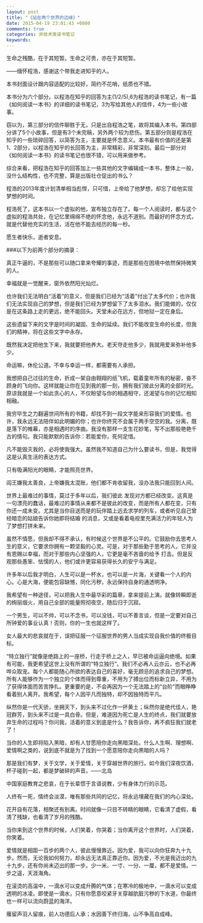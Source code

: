 ```yaml
---
layout: post
title: "《站在两个世界的边缘》"
date: 2015-04-19 23:01:43 +0800
comments: true
categories: 非技术类读书笔记
keywords: 
---
```


生命之残酷，在于其短暂。生命之可贵，亦在于其短暂。

——缅怀程浩，感谢这个带我走进知乎的人。

<!--more-->

 
本书封面设计跟内容适配的比较好，简约不花哨，纸质也不错。

本书分为六个部分。以程浩在知乎的回答为主(1/2/5),6为程浩的读书笔记，有一篇《如何阅读一本书》的详细的读书笔记，3为写给其他人的信件，4为一些小故事。

窃以为，第三部分的信件聊胜于无，只是出自程浩之笔，故将其编入本书。第四部分讲了5个小故事，但是有3个未完稿，另外两个较为悲伤。第五部分则是程浩在知乎的一些琐碎回答，以简答为主，主要就是怀念意义。本书最有价值的还是第1、2部分，以程浩在知乎的长回答为主，非常精彩，非常深刻。最后一部分对《如何阅读一本书》的读书笔记也很不错，可以用来做参考。
 
  综合来看，把程浩在知乎的回答加上一些其他的文字编辑成一本书，整体上一般，没什么结构性，也不完整，算是出版社仓促出的书么？

  程浩的2013年度计划清单相当彪悍，只可惜，上帝给了他梦想，却忘了给他实现梦想的时间。

  程浩死了，这本书以一个虚拟的他，宣布独立存在了。每一个人阅读时，都与这个虚拟的程浩共处，在记忆里绵绵不绝的怀念他，永远不道别。而最好的怀念方式，就是代替他充实的生活，活在他不能去经历的每一秒。

  愿生者快乐，逝者安息。 

###以下为前两个部分的摘录：
 
  真正牛逼的，不是那些可以随口拿来夸耀的事迹，而是那些在困境中依然保持微笑的人。
 
  幸福就是一觉醒来，窗外依然阳光灿烂。
 
  也许我们无法明白“活着”的意义，但是我们已经为“活着”付出了太多代价；也许我们无法实现自己的梦想，但是我们已经为梦想留下了太多泪水。我们能做的，仅仅是在这条路上走的更远，绝不能回头。天堂未必在远方，但地狱一定在身后。
 
  这些遗留下来的文字是时间的凝固、生命的延续。我们不能改变生命的长度，但我们的精神，将在这些文字中永存。
 
  既然我决定把他生下来，我就要把他养大。老天夺走他多少，我就用爱来弥补他多少。
 
  命运嘛，休伦公道。不幸与幸运一样，都需要有人承担。
 
  我想把自己过往的生命，折成一架自由翱翔的纸飞机，载着童年所有的秘密，奋不顾身的飞向你。这样就能让你在见到我的那一刻，拥有我们彼此分离的全部时光。原谅我就是一个如此贪心的人，不仅盼望与你的相遇相守，还渴望与你的记忆相知相融。
 
  我穷毕生之力翻遍世间所有的书籍，却找不到一段文字能来形容我们的爱情。也许，我永远无法陪伴如此明媚的你；也许你终究不会属于两手空空的我。分离，既是落下的帷幕，亦是相遇时的序曲。我没有那样一支生花妙笔，写不出那般艳艳千古的情句。我只能默默的告诉你：若能爱你，死何足惜。

  凡不能毁灭我的，必将使我强大。虽然我不知道自己为什么要读书，但是，我觉得这是认真生活的表达方式。

  只有吸满阳光的眼睛，才能照亮世界。

  阎王嫌我太善良，上帝嫌我太混账，他们都不肯收留我，没办法我只能回到人间。

  世界上最难过的事情，莫过于多年以后，我们彼此 发现对方都已经改变。这真是一句漂亮的蠢话，最难过的事情从来都不是彼此的改变，而是所有人都在变，只有你还一成未变。尤其是当你目送而是的玩伴踏上远去求学的列车，或者听见自己曾经暗恋的姑娘告诉你她即将结婚 的消息，又或是看着电视里充满活力的年轻人为了梦想打拼未来。

  虽然不情愿，但我却不得不承认，有时候这个世界是不公平的。它鼓励你去思考人生的意义，它要求你拥有一颗坚毅的心灵。可是，对于那些勤于思考的人，它并没有恩赐以幸福，而对于那些内心坚强的人，它更是毫不吝啬的给予 打击。但是反观那些愚笨、怯懦的人，他们或许更容易获得长久的安宁与满足。

  许多年以后我才明白，人生可以是一杯水，也可以是一片海，关键看一个人的内心。心是大海，便能包容缺憾，同化污秽，永远保持自身的通透明净。

  我希望有一种途径，可以把我人生中最华彩的篇章，拿来提前上演。就像转瞬即逝的绚丽烟火，用自己全部的能量照彻夜空，随后归于沉寂。

  一个男生，可以不帅，可以不念书，可以没钱，可以不善言谈，但是一定要对自己所钟爱的事业认真！否则，你的一生也就这样了。

  女人最大的悲哀就在于，误把征服一个征服世界的男人当成实现自我价值的终极目标。

  “特立独行”就像是绝路上的一座桥，行走于桥上之人，早已被命运逼向绝境。如果有可能，我更希望这世上没有所谓的“特立独行”。我们不必再人云亦云，也不必再哗众取宠。每个人都能随心所欲的表达自己的喜好，毫无顾忌的追求自己的梦想。所有人能够作为一个独立的个体而得到尊重，不用为了搏出位而标新立异，不用为了获得体面而苦苦挣扎。更重要的是，不会再因为一个无法踏上的“台阶”而眼睁睁看着别人离开。我希望，每个人因平凡而独特，却不因独特而平凡。

  纵然你是一代天骄，坐拥天下，到头来不过化作一抔黄土；纵然你是绝代佳人，艳冠群芳，到头来不过是一具白骨。但是，难道因为死亡是人生的终点，我们就要放弃生命的过程吗？你问我，活着的意义到底是什么？我告诉你，再不疯狂我们就老了！

  当你的人生即将陷入黑暗，却有人甘愿陪你走向黑暗深处。什么人生啊、理想啊、爱情啊之类的，说到底不就是为了找到一个愿意陪你走向黑暗的人吗？

  那是我们有梦，关于文学，关于爱情，关于穿越世界的旅行。如今我们深夜饮酒，杯子碰到一起，都是梦破碎的声音。——北岛

  中国家庭教育之悲哀，在于长辈惯于言语说教，少有身体力行的示范。

  人终有一死，情终会淡漠，唯有那些共同的记忆，将永远埋藏在我们的内心深处。

  花开自有花落，相聚还有别离。时间就像一只目不转睛的眼睛，它看清了虚假，看清了残缺，也看清了岁月的残酷。

  当你来到这个世界的时候，人们笑着，你哭着；当你离开这个世界时，人们哭着，你笑着。

  爱情就是相距一百步的两个人，彼此慢慢靠近。因为爱，我可以向你狂奔九十九步。然而，无论我如何努力，却永远无法真正靠近你。因为爱，不光是我迈出的九十九步，还有你尚未迈出的那一步。少一米、一寸、一分、一厘，都不是爱情。一步之遥，天涯海角。

  在滚烫的高温中，一滴水可以变成升腾的气体；在寒冷的极地中，一滴水可以变成透明的冰凌。即使是一滴水，只有你愿意咬紧牙关穿越肮脏污秽的下水道，你最终也一样可以流向蔚蓝的海洋。

  雁留声羽人留痕，前人功德后人承；水因善下终归海，山不争高自成峰。